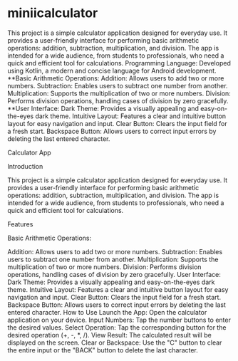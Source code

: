 ﻿# miniicalculator
 This project is a simple calculator application designed for everyday use. It provides a user-friendly interface for performing basic arithmetic operations: addition, subtraction, multiplication, and division. The app is intended for a wide audience, from students to professionals, who need a quick and efficient tool for calculations.
 Programming Language: Developed using Kotlin, a modern and concise language for Android development.
 **Basic Arithmetic Operations:
Addition: Allows users to add two or more numbers.
Subtraction: Enables users to subtract one number from another.
Multiplication: Supports the multiplication of two or more numbers.
Division: Performs division operations, handling cases of division by zero gracefully.
**User Interface:
Dark Theme: Provides a visually appealing and easy-on-the-eyes dark theme.
Intuitive Layout: Features a clear and intuitive button layout for easy navigation and input.
Clear Button: Clears the input field for a fresh start.
Backspace Button: Allows users to correct input errors by deleting the last entered character.


Calculator App

Introduction

This project is a simple calculator application designed for everyday use. It provides a user-friendly interface for performing basic arithmetic operations: addition, subtraction, multiplication, and division. The app is intended for a wide audience, from students to professionals, who need a quick and efficient tool for calculations.

Features

Basic Arithmetic Operations:

Addition: Allows users to add two or more numbers.
Subtraction: Enables users to subtract one number from another.
Multiplication: Supports the multiplication of two or more numbers.
Division: Performs division operations, handling cases of division by zero gracefully.
User Interface:
Dark Theme: Provides a visually appealing and easy-on-the-eyes dark theme.
Intuitive Layout: Features a clear and intuitive button layout for easy navigation and input.
Clear Button: Clears the input field for a fresh start.
Backspace Button: Allows users to correct input errors by deleting the last entered character.
How to Use
Launch the App: Open the calculator application on your device.
Input Numbers: Tap the number buttons to enter the desired values.
Select Operation: Tap the corresponding button for the desired operation (+, -, *, /).
View Result: The calculated result will be displayed on the screen.
Clear or Backspace: Use the "C" button to clear the entire input or the "BACK" button to delete the last character.



